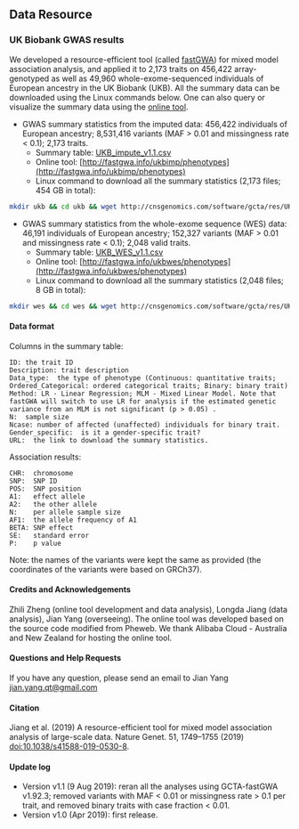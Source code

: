
## Data Resource

### UK Biobank GWAS results
We developed a resource-efficient tool (called [fastGWA](#fastGWA)) for mixed model association analysis, and applied it to 2,173 traits on 456,422 array-genotyped as well as 49,960 whole-exome-sequenced individuals of European ancestry in the UK Biobank (UKB). All the summary data can be downloaded using the Linux commands below. One can also query or visualize the summary data using the [online tool](http://fastgwa.info).

* GWAS summary statistics from the imputed data: 456,422 individuals of European ancestry; 8,531,416 variants (MAF > 0.01 and missingness rate < 0.1); 2,173 traits.
    * Summary table: [UKB\_impute\_v1.1.csv](./res/UKB_impute_v1.1.csv)
    * Online tool: [http://fastgwa.info/ukbimp/phenotypes](http://fastgwa.info/ukbimp/phenotypes) 
    * Linux command to download all the summary statistics (2,173 files; 454 GB in total):
```bash
mkdir ukb && cd ukb && wget http://cnsgenomics.com/software/gcta/res/UKB_impute_v1.1.list && wget -i UKB_impute_v1.1.list
```
* GWAS summary statistics from the whole-exome sequence (WES) data: 46,191 individuals of European ancestry; 152,327 variants (MAF > 0.01 and missingness rate < 0.1); 2,048 valid traits.
    * Summary table: [UKB\_WES\_v1.1.csv](./res/UKB_WES_v1.1.csv)
    * Online tool: [http://fastgwa.info/ukbwes/phenotypes](http://fastgwa.info/ukbwes/phenotypes) 
    * Linux command to download all the summary statistics (2,048 files; 8 GB in total):
```bash
mkdir wes && cd wes && wget http://cnsgenomics.com/software/gcta/res/UKB_WES_v1.1.list && wget -i UKB_WES_v1.1.list
```

#### Data format
Columns in the summary table:
```nohighlight
ID: the trait ID
Description: trait description
Data_type:  the type of phenotype (Continuous: quantitative traits; Ordered_Categorical: ordered categorical traits; Binary: binary trait)
Method: LR - Linear Regression; MLM - Mixed Linear Model. Note that fastGWA will switch to use LR for analysis if the estimated genetic variance from an MLM is not significant (p > 0.05) .
N:  sample size
Ncase: number of affected (unaffected) individuals for binary trait.
Gender_specific:  is it a gender-specific trait?
URL:  the link to download the summary statistics.
```

Association results:
```nohightlight
CHR:  chromosome
SNP:  SNP ID
POS:  SNP position
A1:   effect allele
A2:   the other allele
N:    per allele sample size
AF1:  the allele frequency of A1
BETA: SNP effect
SE:   standard error
P:    p value
```

Note: the names of the variants were kept the same as provided (the coordinates of the variants were based on GRCh37).

#### Credits and Acknowledgements
Zhili Zheng (online tool development and data analysis), Longda Jiang (data analysis), Jian Yang (overseeing). The online tool was developed based on the source code modified from Pheweb. We thank Alibaba Cloud - Australia and New Zealand for hosting the online tool.

#### Questions and Help Requests
If you have any question, please send an email to Jian Yang [jian.yang.qt@gmail.com](mailto:jian.yang.qt@gmail.com)

#### Citation
Jiang et al. (2019) A resource-efficient tool for mixed model association analysis of large-scale data. Nature Genet. 51, 1749–1755 (2019) [doi:10.1038/s41588-019-0530-8](https://www.nature.com/articles/s41588-019-0530-8).

#### Update log
* Version v1.1 (9 Aug 2019): reran all the analyses using GCTA-fastGWA v1.92.3; removed variants with MAF < 0.01 or missingness rate > 0.1 per trait, and removed binary traits with case fraction < 0.01.
* Version v1.0 (Apr 2019): first release.
